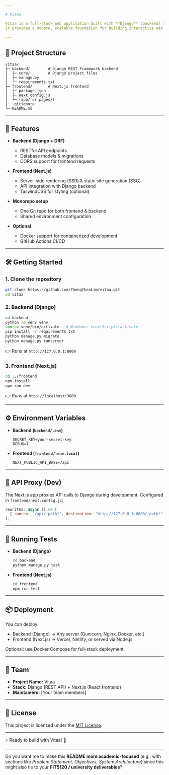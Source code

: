 ```yaml
---

# Vitaa

Vitaa is a full-stack web application built with **Django** (backend) and **Next.js** (frontend).
It provides a modern, scalable foundation for building interactive web platforms with a clean separation between API services and UI.

---
```


## 📂 Project Structure

```
vitaa/
├─ backend/        # Django REST Framework backend
│  ├─ core/        # Django project files
│  ├─ manage.py
│  └─ requirements.txt
├─ frontend/       # Next.js frontend
│  ├─ package.json
│  ├─ next.config.js
│  └─ (app/ or pages/)
├─ .gitignore
└─ README.md
```

---

## 🚀 Features

* **Backend (Django + DRF)**

  * RESTful API endpoints
  * Database models & migrations
  * CORS support for frontend requests
* **Frontend (Next.js)**

  * Server-side rendering (SSR) & static site generation (SSG)
  * API integration with Django backend
  * TailwindCSS for styling (optional)
* **Monorepo setup**

  * One Git repo for both frontend & backend
  * Shared environment configuration
* **Optional**

  * Docker support for containerized development
  * GitHub Actions CI/CD

---

## 🛠️ Getting Started

### 1. Clone the repository

```bash
git clone https://github.com/ZhengChenLim/vitaa.git
cd vitaa
```

### 2. Backend (Django)

```bash
cd backend
python -m venv venv
source venv/bin/activate   # Windows: venv\Scripts\activate
pip install -r requirements.txt
python manage.py migrate
python manage.py runserver
```

👉 Runs at `http://127.0.0.1:8000`

### 3. Frontend (Next.js)

```bash
cd ../frontend
npm install
npm run dev
```

👉 Runs at `http://localhost:3000`

---

## ⚙️ Environment Variables

* **Backend (`backend/.env`)**

  ```
  SECRET_KEY=your-secret-key
  DEBUG=1
  ```

* **Frontend (`frontend/.env.local`)**

  ```
  NEXT_PUBLIC_API_BASE=/api
  ```

---

## 🔄 API Proxy (Dev)

The Next.js app proxies API calls to Django during development.
Configured in `frontend/next.config.js`:

```js
rewrites: async () => [
  { source: "/api/:path*", destination: "http://127.0.0.1:8000/:path*" }
],
```

---

## 🧪 Running Tests

* **Backend (Django)**

  ```bash
  cd backend
  python manage.py test
  ```

* **Frontend (Next.js)**

  ```bash
  cd frontend
  npm run test
  ```

---

## 📦 Deployment

You can deploy:

* Backend (Django) → Any server (Gunicorn, Nginx, Docker, etc.)
* Frontend (Next.js) → Vercel, Netlify, or served via Node.js

Optional: use Docker Compose for full-stack deployment.

---

## 👥 Team

* **Project Name:** Vitaa
* **Stack:** Django (REST API) + Next.js (React frontend)
* **Maintainers:** \[Your team members]

---

## 📜 License

This project is licensed under the [MIT License](LICENSE).

---

⚡ Ready to build with Vitaa! 🎉

---

Do you want me to make this **README more academic-focused** (e.g., with sections like *Problem Statement, Objectives, System Architecture*) since this might also tie to your **FIT5120 / university deliverables**?
